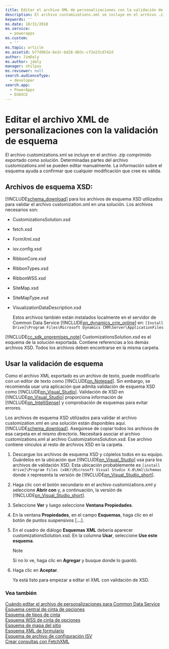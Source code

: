 ```yaml
---
title: Editar el archivo XML de personalizaciones con la validación de esquema (aplicaciones basadas en modelos) | MicrosoftDocs
description: El archivo customizations.xml se incluye en el archivo .zip comprimido exportado como solución. Determinadas partes del archivo customizations.xml se pueden editar manualmente. La información sobre el esquema ayuda a confirmar que cualquier modificación que cree es válida.
keywords: ''
ms.date: 10/31/2018
ms.service:
  - powerapps
ms.custom:
  - ''
ms.topic: article
ms.assetid: b77d962e-6e3c-bd28-d03c-cf2e23cd742d
author: JimDaly
ms.author: jdaly
manager: shilpas
ms.reviewer: null
search.audienceType:
  - developer
search.app:
  - PowerApps
  - D365CE
---
```


# <a name="edit-the-customizations-xml-file-with-schema-validation"></a>Editar el archivo XML de personalizaciones con la validación de esquema

<!-- https://docs.microsoft.com/dynamics365/customer-engagement/developer/customize-dev/edit-customizations-xml-file-schema-validation -->

El archivo customizations.xml se incluye en el archivo .zip comprimido exportado como solución. Determinadas partes del archivo customizations.xml se pueden editar manualmente. La información sobre el esquema ayuda a confirmar que cualquier modificación que cree es válida.  
  
## <a name="xsd-schema-files"></a>Archivos de esquema XSD:  
 [!INCLUDE[schema_download](../../includes/schema-download.md)] para los archivos de esquema XSD utilizados para validar el archivo customization.xml en una solución. Los archivos necesarios son:  
  
- CustomizationsSolution.xsd  
  
- fetch.xsd  
  
- FormXml.xsd  
  
- isv.config.xsd  
  
- RibbonCore.xsd  
  
- RibbonTypes.xsd  
  
- RibbonWSS.xsd  
  
- SiteMap.xsd  
  
- SiteMapType.xsd  
  
- VisualizationDataDescription.xsd  
  
  Estos archivos también están instalados localmente en el servidor de Common Data Service [!INCLUDE[pn_dynamics_crm_online](../../includes/pn-dynamics-crm-online.md)] en: `[Install Drive]\Program Files\Microsoft Dynamics CRM\Server\ApplicationFiles`  
  
[!INCLUDE[cc_sdk_onpremises_note](../../includes/cc-sdk-onpremises-note.md)] CustomizationsSolution.xsd es el esquema de la solución exportada. Contiene referencias a los demás archivos XSD. Todos los archivos deben encontrarse en la misma carpeta.  
  
<a name="BKMK_UseSchemaValidation"></a>   
## <a name="using-schema-validation"></a>Usar la validación de esquema  
 Como el archivo XML exportado es un archivo de texto, puede modificarlo con un editor de texto como [!INCLUDE[pn_Notepad](../../includes/pn-notepad.md)]. Sin embargo, se recomienda usar una aplicación que admita validación de esquema XSD como [!INCLUDE[pn_Visual_Studio](../../includes/pn-visual-studio.md)]. Validación de XSD en [!INCLUDE[pn_Visual_Studio](../../includes/pn-visual-studio.md)] <!-- TODO - need to fix this link. The page is not available (or [Visual Studio Express 2012 for Web](http://www.microsoft.com/visualstudio/eng/products/visual-studio-express-for-web))--> proporciona información de [!INCLUDE[pn_IntelliSense](../../includes/pn-intellisense.md)] y comprobación de esquemas para evitar errores.  
  
 Los archivos de esquema XSD utilizados para validar el archivo customization.xml en una solución están disponibles aquí. [!INCLUDE[schema_download](../../includes/schema-download.md)]. Asegúrese de copiar todos los archivos de esa carpeta en el mismo directorio. Necesitará asociar el archivo customizations.xml al archivo CustomizationsSolution.xsd. Ese archivo contiene vínculos al resto de archivos XSD en la carpeta.  
  
1. Descargue los archivos de esquema XSD y cópielos todos en su equipo. Guárdelos en la ubicación que [!INCLUDE[pn_Visual_Studio](../../includes/pn-visual-studio.md)] usa para los archivos de validación XSD. Esta ubicación probablemente es `[install drive]\Program Files (x86)\Microsoft Visual Studio X.0\Xml\Schemas` donde `X` representa la versión de [!INCLUDE[pn_Visual_Studio_short](../../includes/pn-visual-studio-short.md)].  
  
2. Haga clic con el botón secundario en el archivo customizations.xml y seleccione **Abrir con** y, a continuación, la versión de [!INCLUDE[pn_Visual_Studio_short](../../includes/pn-visual-studio-short.md)].  
  
3. Seleccione **Ver** y luego seleccione **Ventana Propiedades**.  
  
4. En la ventana **Propiedades**, en el campo **Esquemas**, haga clic en el botón de puntos suspensivos [**...**].  
  
5. En el cuadro de diálogo **Esquemas XML** debería aparecer customizationsSolution.xsd. En la columna **Usar**, seleccione **Use este esquema**.  
  
   > [!NOTE]
   >  Si no lo ve, haga clic en **Agregar** y busque donde lo guardó.  
  
6. Haga clic en **Aceptar**.  
  
   Ya está listo para empezar a editar el XML con validación de XSD.  
  
### <a name="see-also"></a>Vea también

[Cuándo editar el archivo de personalizaciones para Common Data Service](when-edit-customization-file.md)<br/> 
[Esquema central de cinta de opciones](ribbon-core-schema.md)<br/>
[Esquema de tipos de cinta](ribbon-types-schema.md)<br/>
[Esquema WSS de cinta de opciones](ribbon-wss-schema.md)<br/>
[Esquema de mapa del sitio](/dynamics365/customer-engagement/developer/customize-dev/sitemap-schema)<br/>   <!-- TODO need to fix link relevant to the topic in powerapps repo-->
[Esquema XML de formulario](form-xml-schema.md)     
[Esquema de archivo de configuración ISV](/dynamics365/customer-engagement/developer/customize-dev/isv-configuration-file-schema)<br/>   <!-- TODO need to fix link relevant to the topic in powerapps repo-->
[Crear consultas con FetchXML](/dynamics365/customer-engagement/developer/org-service/build-queries-fetchxml) <!-- TODO need to fix link relevant to the topic in powerapps repo-->

